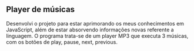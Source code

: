 ## Player de músicas

Desenvolvi o projeto para estar aprimorando os meus conhecimentos em JavaScript, além de estar absorvendo informações novas referente a linguagem.
O programa trata-se de um player MP3 que executa 3 músicas, com os botões de play, pause, next, previous.
